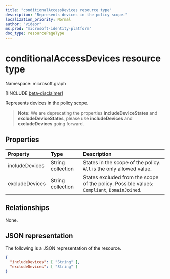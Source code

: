 ```yaml
---
title: "conditionalAccessDevices resource type"
description: "Represents devices in the policy scope."
localization_priority: Normal
author: "videor"
ms.prod: "microsoft-identity-platform"
doc_type: resourcePageType
---
```


# conditionalAccessDevices resource type

Namespace: microsoft.graph

[!INCLUDE [beta-disclaimer](../../includes/beta-disclaimer.md)]

Represents devices in the policy scope.

>**Note:** We are deprecating the properties **includeDeviceStates** and **excludeDeviceStates**, please use **includeDevices** and **excludeDevices** going forward.

## Properties

| Property     | Type        | Description |
|:-------------|:------------|:------------|
| includeDevices | String collection | States in the scope of the policy. `All` is the only allowed value. |
| excludeDevices | String collection | States excluded from the scope of the policy. Possible values: `Compliant`, `DomainJoined`. |

## Relationships

None.

## JSON representation

The following is a JSON representation of the resource.

<!-- {
  "blockType": "resource",
  "optionalProperties": [
    "includeDevices",
    "excludeDevices"
  ],
  "@odata.type": "microsoft.graph.conditionalAccessDevices",
  "baseType": null
}-->

```json
{
  "includeDevices": [ "String" ],
  "excludeDevices": [ "String" ]
}
```

<!-- uuid: 16cd6b66-4b1a-43a1-adaf-3a886856ed98
2019-02-04 14:57:30 UTC -->
<!-- {
  "type": "#page.annotation",
  "description": "conditionalAccessDevices resource",
  "keywords": "",
  "section": "documentation",
  "tocPath": ""
}-->


